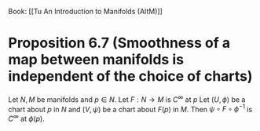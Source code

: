 Book: [[Tu An Introduction to Manifolds (AItM)]]
# Proposition 6.7 (Smoothness of a map between manifolds is independent of the choice of charts)
Let $N,M$ be manifolds and $p\in N$.
Let $F:N\to M$ is $C^{\infty}$ at $p$
Let $(U,\phi)$ be a chart about $p$ in $N$ and $(V,\psi)$ be a chart about $F(p)$ in $M$.
Then $\psi \circ F\circ \phi ^{-1}$ is $C^{\infty}$ at $\phi(p)$.